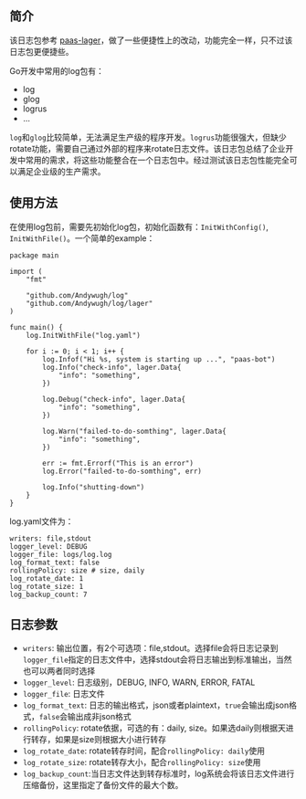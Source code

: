 ## 简介

该日志包参考 [paas-lager](https://github.com/ServiceComb/paas-lager)，做了一些便捷性上的改动，功能完全一样，只不过该日志包更便捷些。

Go开发中常用的log包有：

+ log
+ glog
+ logrus
+ ...

`log`和`glog`比较简单，无法满足生产级的程序开发。`logrus`功能很强大，但缺少rotate功能，需要自己通过外部的程序来rotate日志文件。该日志包总结了企业开发中常用的需求，将这些功能整合在一个日志包中。经过测试该日志包性能完全可以满足企业级的生产需求。

## 使用方法

在使用log包前，需要先初始化log包，初始化函数有：`InitWithConfig()`, `InitWithFile()`。一个简单的example：

```
package main

import (
	"fmt"

	"github.com/Andywugh/log"
	"github.com/Andywugh/log/lager"
)

func main() {
	log.InitWithFile("log.yaml")

	for i := 0; i < 1; i++ {
		log.Infof("Hi %s, system is starting up ...", "paas-bot")
		log.Info("check-info", lager.Data{
			"info": "something",
		})

		log.Debug("check-info", lager.Data{
			"info": "something",
		})

		log.Warn("failed-to-do-somthing", lager.Data{
			"info": "something",
		})

		err := fmt.Errorf("This is an error")
		log.Error("failed-to-do-somthing", err)

		log.Info("shutting-down")
	}
}
```

log.yaml文件为：

```
writers: file,stdout
logger_level: DEBUG
logger_file: logs/log.log
log_format_text: false
rollingPolicy: size # size, daily
log_rotate_date: 1
log_rotate_size: 1
log_backup_count: 7
```

## 日志参数

+ `writers`: 输出位置，有2个可选项：file,stdout。选择file会将日志记录到`logger_file`指定的日志文件中，选择stdout会将日志输出到标准输出，当然也可以两者同时选择
+ `logger_level`: 日志级别，DEBUG, INFO, WARN, ERROR, FATAL
+ `logger_file`: 日志文件
+ `log_format_text`: 日志的输出格式，json或者plaintext，`true`会输出成json格式，`false`会输出成非json格式
+ `rollingPolicy`: rotate依据，可选的有：daily, size。如果选daily则根据天进行转存，如果是size则根据大小进行转存
+ `log_rotate_date`: rotate转存时间，配合`rollingPolicy: daily`使用
+ `log_rotate_size`: rotate转存大小，配合`rollingPolicy: size`使用
+ `log_backup_count`:当日志文件达到转存标准时，log系统会将该日志文件进行压缩备份，这里指定了备份文件的最大个数。
